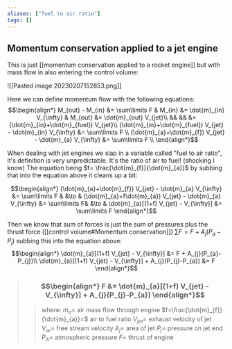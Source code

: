 ```yaml
---
aliases: ["fuel to air ratio"]
tags: []
---
```


## Momentum conservation applied to a jet engine

This is just [[momentum conservation applied to a rocket engine]] but with mass flow in also entering the control volume:

![[Pasted image 20230207152853.png]]

Here we can define momentum flow with the following equations:
$$\begin{align*}
M_{out} - M_{in} &= \sum\limits F & M_{in} &= \dot{m}_{in} V_{\infty} & M_{out} &= \dot{m}_{out} V_{jet}\\
&& && &= (\dot{m}_{in}+\dot{m}_{fuel}) V_{jet}\\
(\dot{m}_{in}+\dot{m}_{fuel}) V_{jet} - \dot{m}_{in} V_{\infty} &= \sum\limits F  \\
(\dot{m}_{a}+\dot{m}_{f}) V_{jet} - \dot{m}_{a} V_{\infty} &= \sum\limits F  \\
\end{align*}$$

When dealing with jet engines we slap in a variable called "fuel to air ratio", it's definition is very unpredictable. It's the ratio of air to fuel! (shocking I know) The equation being $f= \frac{\dot{m}_{f}}{\dot{m}_{a}}$ by subbing that into the equation above it cleans up a bit:

$$\begin{align*}
(\dot{m}_{a}+\dot{m}_{f}) V_{jet} - \dot{m}_{a} V_{\infty} &= \sum\limits F & &\to & (\dot{m}_{a}+f\dot{m}_{a}) V_{jet} - \dot{m}_{a} V_{\infty} &= \sum\limits F& &\to & \dot{m}_{a}[(1+f) V_{jet} - V_{\infty}] &= \sum\limits F
\end{align*}$$

Then we know that sum of forces is just the sum of pressures plus the thrust force ([[control volume#Momentum conservation]]) $\sum\limits F= F + A_{j}(P_{a} - P_{j})$ subbing this into the equation above:
$$\begin{align*}
\dot{m}_{a}[(1+f) V_{jet} - V_{\infty}] &= F + A_{j}(P_{a}-P_{j})\\
\dot{m}_{a}[(1+f) V_{jet} - V_{\infty}] + A_{j}(P_{j}-P_{a}) &= F
\end{align*}$$

> ### $$\begin{align*} F  &= \dot{m}_{a}[(1+f) V_{jet} - V_{\infty}] + A_{j}(P_{j}-P_{a})  \end{align*}$$
>> where:
>> $\dot{m}_{a}=$ air mass flow through engine
>> $f=\frac{\dot{m}_{f}}{\dot{m}_{a}}=$ air to fuel ratio
>> $V_{jet}=$ exhaust velocity of jet
>> $V_{\infty}=$ free stream velocity
>> $A_{j}=$ area of jet
>> $P_{j}=$ pressure on jet end
>> $P_{A}=$ atmospheric pressure
>> $F=$ thrust of engine
